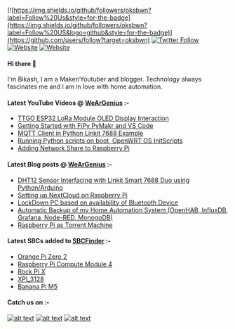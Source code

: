 [![https://img.shields.io/github/followers/oksbwn?label=Follow%20Us&style=for-the-badge](https://img.shields.io/github/followers/oksbwn?label=Follow%20US&logo=github&style=for-the-badge)](https://github.com/users/follow?target=oksbwn)
[![Twitter Follow](https://img.shields.io/twitter/follow/wglabz?logo=twitter&style=for-the-badge)](https://twitter.com/intent/follow?original_referer=https://github.com/oksbwn/oksbwn/edit/master/README.md&ref_src=twsrc%5Etfw&region=follow_link&screen_name=wglabz&tw_p=followbutton)
[![Website](https://img.shields.io/website?down_message=Offline&label=Blog&logo=wordpress&style=for-the-badge&up_message=Online&url=https%3A%2F%2Fweargenius.in)](https://weargenius.in)
[![Website](https://img.shields.io/website?down_message=Offline&label=SBCFinder&logo=cloud&style=for-the-badge&up_message=Online&url=https%3A%2F%2Fsbcfinder.com)](https://sbcfinder.com)

#### Hi there 👋

I'm Bikash,  I am a Maker/Youtuber and blogger. Technology always fascinates me and I am in love with home automation. 



#### Latest YouTube Videos @ [WeArGenius](http://youtube.com/weargenius) :-

<!-- YOUTUBE:START -->
- [TTGO ESP32 LoRa Module OLED Display Interaction](https://www.youtube.com/watch?v=Y6GhAzgK7f8)
- [Getting Started with FiPy PyMakr and VS Code](https://www.youtube.com/watch?v=kecIftZdzzY)
- [MQTT Client in Python Linkit 7688 Example](https://www.youtube.com/watch?v=q-_HdHUAphw)
- [Running Python scripts on boot, OpenWRT OS InitScripts](https://www.youtube.com/watch?v=w8oAwG2lioM)
- [Adding Network Share to Raspberry Pi](https://www.youtube.com/watch?v=sHa_4AVUeps)
<!-- YOUTUBE:END -->

#### Latest Blog posts @ [WeArGenius](http://weargenius.in/) :-

<!-- BLOG-POST-LIST:START -->
- [DHT12 Sensor Interfacing with Linkit Smart 7688 Duo using Python/Arduino](https://www.weargenius.in/dht12-sensor-interfacing-with-linkit-smart-7688-duo-using-python-arduino/)
- [Setting up NextCloud on Raspberry Pi](https://www.weargenius.in/setting-up-nextcloud-on-raspberry-pi/)
- [LockDown PC based on availability of Bluetooth Device](https://www.weargenius.in/lock-pc-using-mobile-bluetooth/)
- [Automatic Backup of my Home Automation System (OpenHAB, InfluxDB, Grafana, Node-RED, MonogoDB)](https://www.weargenius.in/automatic-backup-of-my-home-automation-system/)
- [Raspberry Pi as Torrent Machine](https://www.weargenius.in/raspberry-pi-as-torrent-machine/)
<!-- BLOG-POST-LIST:END -->

#### Latest SBCs added to [SBCFinder](https://sbcfinder.com/home) :-

<!-- SBCFINDER:START -->
- [Orange Pi Zero 2](https://sbcfinder.com/orangepizerotwo)
- [Raspberry Pi Compute Module 4](https://sbcfinder.com/raspberrypicomputemodule)
- [Rock Pi X](https://sbcfinder.com/rockpix)
- [XPI_3128](https://sbcfinder.com/xpi)
- [Banana Pi M5](https://sbcfinder.com/bananapim5)
<!-- SBCFINDER:END -->

#### Catch us on :-

<!-- Please don't remove this: Grab your social icons from https://github.com/carlsednaoui/gitsocial -->

<!-- display the social media buttons in your README -->

[![alt text][1.1]][1]
[![alt text][2.1]][2]
[![alt text][4.1]][4]


<!-- links to social media icons -->
<!-- no need to change these -->

<!-- icons with padding -->

[1.1]: http://i.imgur.com/tXSoThF.png (twitter icon with padding)
[2.1]: http://i.imgur.com/P3YfQoD.png (facebook icon with padding)
[3.1]: http://i.imgur.com/yCsTjba.png (google plus icon with padding)
[4.1]: http://i.imgur.com/YckIOms.png (tumblr icon with padding)
[5.1]: http://i.imgur.com/1AGmwO3.png (dribbble icon with padding)
[6.1]: http://i.imgur.com/0o48UoR.png (github icon with padding)

<!-- links to your social media accounts -->
<!-- update these accordingly -->

[1]: https://twitter.com/wglabz
[2]: https://www.facebook.com/wglabz
[4]:https://weargenius.tumblr.com/

<!-- Please don't remove this: Grab your social icons from https://github.com/carlsednaoui/gitsocial -->
